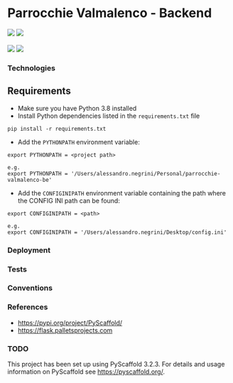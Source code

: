 # Parrocchie Valmalenco - Backend

<p align="left">
        <img src="https://img.shields.io/badge/python%20-%2314354C.svg?&style=for-the-badge&logo=python&logoColor=white"/>
        <img src="https://img.shields.io/badge/flask%20-%23000.svg?&style=for-the-badge&logo=flask&logoColor=white"/>
        <br/>
        <br/>
        <img src="https://img.shields.io/github/issues/AleNegrini/parrocchie-valmalenco-be"/>
        <img src="https://img.shields.io/github/license/AleNegrini/parrocchie-valmalenco-be"/>
</p>

### Technologies

## Requirements

- Make sure you have Python 3.8 installed
- Install Python dependencies listed in the `requirements.txt` file

```
pip install -r requirements.txt
```

- Add the `PYTHONPATH` environment variable:

```
export PYTHONPATH = <project path>

e.g.
export PYTHONPATH = '/Users/alessandro.negrini/Personal/parrocchie-valmalenco-be'
```

- Add the `CONFIGINIPATH` environment variable containing the path where the CONFIG INI path can be found:

```
export CONFIGINIPATH = <path>

e.g.
export CONFIGINIPATH = '/Users/alessandro.negrini/Desktop/config.ini'
```

### Deployment

### Tests

### Conventions

### References

- https://pypi.org/project/PyScaffold/
- https://flask.palletsprojects.com

### TODO

This project has been set up using PyScaffold 3.2.3. For details and usage
information on PyScaffold see https://pyscaffold.org/.
